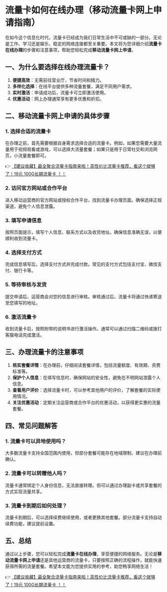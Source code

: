 # 流量卡如何在线办理（移动流量卡网上申请指南）

在如今这个信息化时代，流量卡已经成为我们日常生活中不可或缺的一部分。无论是工作、学习还是娱乐，稳定的网络连接都至关重要。本文将为您详细介绍**流量卡在线办理**的步骤和注意事项，帮助您轻松完成**移动流量卡网上申请**。

## 一、为什么要选择在线办理流量卡？

1. **便捷高效**：无需前往营业厅，节省时间和精力。
2. **多样化选择**：在线平台提供多种流量套餐，满足不同用户需求。
3. **实时激活**：申请成功后，流量卡可立即激活使用。
4. **优惠活动**：网上办理通常享有更多优惠和折扣。

## 二、移动流量卡网上申请的具体步骤

### 1. 选择合适的流量卡
在办理之前，首先需要根据自身需求选择合适的流量卡。例如，如果您需要大量流量用于视频观看或游戏，可以选择大流量套餐；如果只是用于日常社交和浏览网页，小流量套餐即可。

👉 [【建议收藏】最全聚合流量卡指南来啦！高性价比流量卡推荐，看这个就够了！19元 100G长期流量卡 ！！](https://bit.ly/Liuliangka)

### 2. 访问官方网站或合作平台
进入移动运营商的官方网站或授权合作平台，找到流量卡办理页面。确保选择正规渠道，避免个人信息泄露。

### 3. 填写申请信息
按照页面提示，填写个人信息、联系方式以及收货地址。确保信息准确无误，以便顺利收到流量卡。

### 4. 选择支付方式
完成信息填写后，选择支付方式并完成付款。常见的支付方式包括支付宝、微信支付、银行卡等。

### 5. 等待审核与发货
提交申请后，运营商会对您的信息进行审核。审核通过后，流量卡将通过快递寄送至您填写的地址。

### 6. 激活流量卡
收到流量卡后，按照附带的说明书进行激活操作。通常可以通过扫描二维码或拨打客服电话完成激活。

## 三、办理流量卡的注意事项

1. **核实套餐详情**：在办理前，仔细阅读套餐详情，包括流量额度、有效期、资费标准等。
2. **保护个人信息**：在填写信息时，确保网站的安全性，避免在不明网站泄露个人信息。
3. **查看用户评价**：选择流量卡时，可以参考其他用户的评价，了解套餐的实际使用情况。
4. **关注优惠活动**：定期关注运营商或合作平台的优惠活动，以获得更实惠的流量套餐。

## 四、常见问题解答

### 1. 流量卡可以异地使用吗？
大多数流量卡支持全国范围内使用，但部分套餐可能存在地域限制，建议在办理前确认。

### 2. 流量卡可以转赠他人吗？
流量卡通常绑定个人身份信息，无法直接转赠。但可以通过办理副卡或共享套餐的方式实现流量共享。

### 3. 流量卡到期后如何处理？
流量卡到期后，可以选择续费继续使用，或者更换其他套餐。部分流量卡支持自动续费功能，建议提前设置。

## 五、总结

通过以上步骤，您可以轻松完成**流量卡在线办理**，享受便捷的网络服务。无论是**移动流量卡网上申请**还是其他运营商的流量卡，只要按照正确的流程操作，就能快速获得所需的流量套餐。希望本文能为您提供实用的参考，助您畅享网络生活！

👉 [【建议收藏】最全聚合流量卡指南来啦！高性价比流量卡推荐，看这个就够了！19元 100G长期流量卡 ！！](https://bit.ly/Liuliangka)